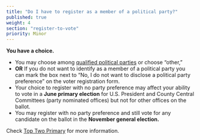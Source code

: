```yaml
---
title: "Do I have to register as a member of a political party?"
published: true
weight: 4
section: "register-to-vote"
priority: Minor
---
```

**You have a choice.**  
- You may choose among [qualified political parties](http://www.sos.ca.gov/elections/political-parties/qualified-political-parties/) or choose “other,”
- **OR** If you do not want to identify as a member of a political party you can mark the box next to “No, I do not want to disclose a political party preference” on the voter registration form.
- Your choice to register with no party preference may affect your ability to vote in a **June primary election** for U.S. President and County Central Committees (party nominated offices) but not for other offices on the ballot.
- You may register with no party preference and still vote for any candidate on the ballot in the **November general election.**  

Check [Top Two Primary](#item-what-is-top-two-primary) for more information.
